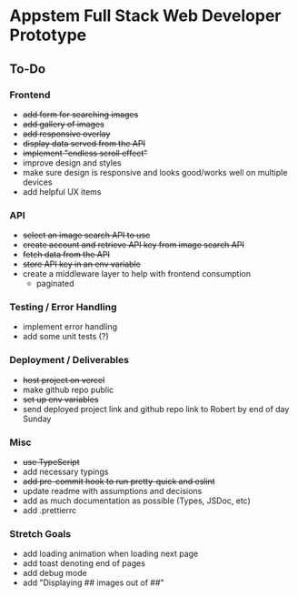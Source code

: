 # Appstem Full Stack Web Developer Prototype

## To-Do

### Frontend

- ~~add form for searching images~~
- ~~add gallery of images~~
- ~~add responsive overlay~~
- ~~display data served from the API~~
- ~~implement "endless scroll effect"~~
- improve design and styles
- make sure design is responsive and looks good/works well on multiple devices
- add helpful UX items

### API

- ~~select an image search API to use~~
- ~~create account and retrieve API key from image search API~~
- ~~fetch data from the API~~
- ~~store API key in an env variable~~
- create a middleware layer to help with frontend consumption
  - paginated

### Testing / Error Handling

- implement error handling
- add some unit tests (?)

### Deployment / Deliverables

- ~~host project on vercel~~
- make github repo public
- ~~set up env variables~~
- send deployed project link and github repo link to Robert by end of day Sunday

### Misc

- ~~use TypeScript~~
- add necessary typings
- ~~add pre-commit hook to run pretty-quick and eslint~~
- update readme with assumptions and decisions
- add as much documentation as possible (Types, JSDoc, etc)
- add .prettierrc

### Stretch Goals

- add loading animation when loading next page
- add toast denoting end of pages
- add debug mode
- add "Displaying ## images out of ##"

